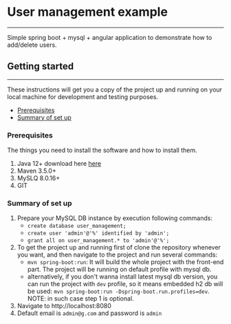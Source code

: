 # User management example
---
Simple spring boot + mysql + angular application to demonstrate how to add/delete users.

## Getting started
---
These instructions will get you a copy of the project up and running on your local machine for development and testing purposes.

* [Prerequisites](#markdown-header-prerequisites)
* [Summary of set up](#markdown-header-summary-of-set-up)

### Prerequisites

The things you need to install the software and how to install them.

1. Java 12+ download here [here][1]
2. Maven 3.5.0+
3. MySLQ 8.0.16+
4. GIT

### Summary of set up
1. Prepare your MySQL DB instance by execution following commands:
    - `create database user_management;`
    - `create user 'admin'@'%' identified by 'admin';`
    - `grant all on user_management.* to 'admin'@'%';`
2. To get the project up and running first of clone the repository whenever you want, and then navigate to the project and run several commands:
    - `mvn spring-boot:run`: It will build the whole project with the front-end part. The project will be running on default profile with mysql db.
    - alternatively, if you don't wanna install latest mysql db version, you can run the project with `dev` profile, so it means embedded h2 db will be used: `mvn spring-boot:run -Dspring-boot.run.profiles=dev`. NOTE: in such case step 1 is optional.    
3. Navigate to http://localhost:8080
4. Default email is `admin@g.com` and password is `admin`

[1]: https://jdk.java.net/12/

